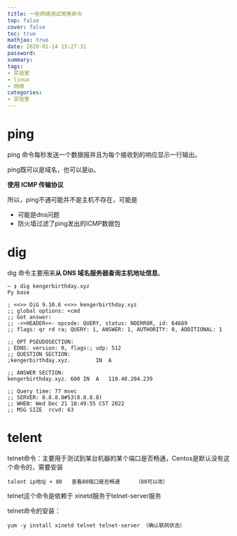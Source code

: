 ```yaml
---
title: 一些网络测试常用命令
top: false
cover: false
toc: true
mathjax: true
date: 2020-01-14 15:27:31
password:
summary:
tags:
- 实验室
- linux
- 网络
categories:
- 实验室
---
```

# ping

ping 命令每秒发送一个数据报并且为每个接收到的响应显示一行输出。

ping既可以是域名，也可以是ip。

**使用 ICMP 传输协议**

所以，ping不通可能并不是主机不存在，可能是

- 可能是dns问题
- 防火墙过滤了ping发出的ICMP数据包





# dig

dig 命令主要用来**从 DNS 域名服务器查询主机地址信息**。

```
~ ❯ dig kengerbirthday.xyz                                              Py base

; <<>> DiG 9.10.6 <<>> kengerbirthday.xyz
;; global options: +cmd
;; Got answer:
;; ->>HEADER<<- opcode: QUERY, status: NOERROR, id: 64689
;; flags: qr rd ra; QUERY: 1, ANSWER: 1, AUTHORITY: 0, ADDITIONAL: 1

;; OPT PSEUDOSECTION:
; EDNS: version: 0, flags:; udp: 512
;; QUESTION SECTION:
;kengerbirthday.xyz.		IN	A

;; ANSWER SECTION:
kengerbirthday.xyz.	600	IN	A	110.40.204.239

;; Query time: 77 msec
;; SERVER: 8.8.8.8#53(8.8.8.8)
;; WHEN: Wed Dec 21 10:49:55 CST 2022
;; MSG SIZE  rcvd: 63
```







# telent

telnet命令：主要用于测试到某台机器的某个端口是否畅通，Centos是默认没有这个命令的，需要安装 

`talent ip地址 + 80   查看80端口是否畅通     （80可以改） `

 telnet这个命令是依赖于 xinetd服务于telnet-server服务 

 telnet命令的安装：

`yum -y install xinetd telnet telnet-server （确认联网状态）`